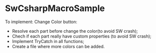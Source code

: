 # SwCsharpMacroSample

To implement:
Change Color button:
- Resolve each part before change the color(to avoid SW crash);
- Chech if each part really have custom properties (to avoid SW crash);
- Implement TryCatch in all functions;
- Create a file where more colors can be added.


